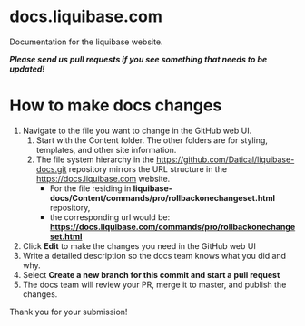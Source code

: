 # docs.liquibase.com

Documentation for the liquibase website.

***Please send us pull requests if you see something that needs to be updated!***
                                                         
How to make docs changes
====================================================================

1. Navigate to the file you want to change in the GitHub web UI.
    1. Start with the Content folder. The other folders are for styling, templates, and other site information.
    2. The file system hierarchy in the https://github.com/Datical/liquibase-docs.git repository mirrors the URL structure in the https://docs.liquibase.com website.
        - For the file residing in **liquibase-docs/Content/commands/pro/rollbackonechangeset.html** repository,
        - the corresponding url would be: **https://docs.liquibase.com/commands/pro/rollbackonechangeset.html**
2. Click **Edit** to make the changes you need in the GitHub web UI
3. Write a detailed description so the docs team knows what you did and why.
4. Select **Create a new branch for this commit and start a pull request**
5. The docs team will review your PR, merge it to master, and publish the changes.

Thank you for your submission!
